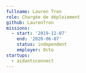 ```yaml
---
fullname: Lauren Tron
role: Chargée de déploiement
github: LaurenTron
missions:
  - start: '2019-12-07'
    end: '2020-06-07'
    status: independent
    employer: Octo
startups:
  - aidantsconnect
---
```


